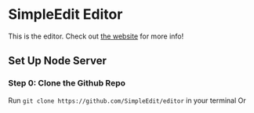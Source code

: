 # SimpleEdit Editor
This is the editor.
Check out [the website](https://simpleedit.github.io "Visit the SimpleEdit website") for more info!
## Set Up Node Server
### Step 0: Clone the Github Repo
Run `git clone https://github.com/SimpleEdit/editor` in your terminal
Or [](https://repl.it/badge/github/SimpleEdit/editor.png)